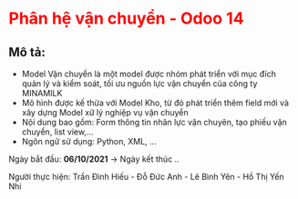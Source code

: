 <h1 style="color:red;"> Phân hệ vận chuyển - Odoo 14 </h1>

## Mô tả: 
- Model Vận chuyển là một model được nhóm phát triển với mục đích quản lý và kiểm soát, tối ưu nguồn lực vận chuyển của công ty MINAMILK
- Mô hình được kế thừa với Model Kho, từ đó phát triển thêm field mới và xây dựng Model xữ lý nghiệp vụ vận chuyển
- Nội dung bao gồm: Form thông tin nhân lực vận chuyên, tạo phiếu vận chuyển, list view,...
- Ngôn ngữ sử dụng: Python, XML, ... 

Ngày bắt đầu: <b>06/10/2021</b> -> Ngày kết thúc ..

Người thực hiện: Trần Đình Hiếu - Đỗ Đức Anh - Lê Bình Yên - Hồ Thị Yến Nhi


